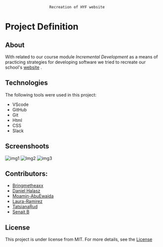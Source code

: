
                        Recreation of HYF website


# Project Definition

## About 

With related to our course module *Incremental Development* as a means of practicing strategies for developing software we tried to recreate our school's  [website](https://hackyourfuture.be/) . 

## Technologies

The following tools were used in this project:

- VScode
- GitHub
- Git
- Html
- CSS
- Slack

## Screenshoots
![img1](https://github.com/Senait-coding/TeamFour/blob/origin/master/img1.jpeg)
![Img2](https://github.com/Senait-coding/TeamFour/blob/origin/master/Web%20capture_15-4-2021_42659_zen-carson-c10c9f.netlify.app.jpeg)
![img3](https://github.com/Senait-coding/TeamFour/blob/origin/master/third%20page.jpeg)

## Contributors:
* [Bringmetheaxx](https://github.com/bringmetheaxx)
* [Daniel Halasz](https://github.com/danielhalasz)
* [Moamin-AbuEwaida](https://github.com/Moamin-AbuEwaida)
* [Laura-Ramirez](https://github.com/lauraramirez220612)
* [TatsianaRud](https://github.com/TatsianaRud)
* [Senait B](https://github.com/Senait-coding)
## License

This project is under license from MIT. For more details, see the [License](
https://github.com/bringmetheaxx/TeamFour/blob/main/LICENSE)











